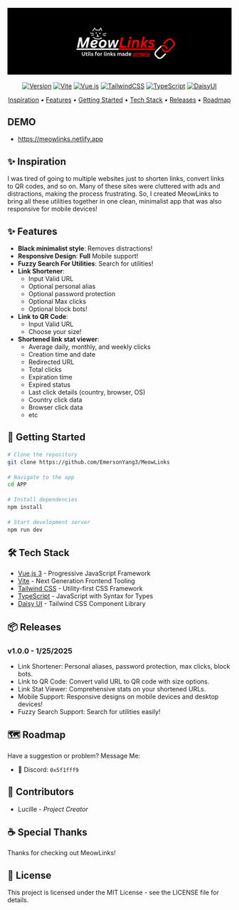 <div align="center">

![Meowlink Banner](Banner.png)

[![Version](https://img.shields.io/badge/version-1.0.0-blue.svg?cacheSeconds=2592000)](https://github.com/EmersonYang3/MeowLinks)
[![Vite](https://img.shields.io/badge/vite-%23646CFF.svg?style=flat&logo=vite&logoColor=white)](https://vitejs.dev/)
[![Vue.js](https://img.shields.io/badge/vuejs-%2335495e.svg?style=flat&logo=vuedotjs&logoColor=%234FC08D)](https://vuejs.org/)
[![TailwindCSS](https://img.shields.io/badge/tailwindcss-%2338B2AC.svg?style=flat&logo=tailwind-css&logoColor=white)](https://tailwindcss.com/)
[![TypeScript](https://img.shields.io/badge/typescript-%23007ACC.svg?style=flat&logo=typescript&logoColor=white)](https://www.typescriptlang.org/)
[![DaisyUI](https://img.shields.io/badge/daisyui-5A0EF8?style=flat&logo=daisyui&logoColor=white)](https://daisyui.com/)

[Inspiration](#-inspiration) • [Features](#-features) • [Getting Started](#-getting-started) • [Tech Stack](#️-tech-stack) • [Releases](#-releases) • [Roadmap](#️-roadmap)
</div>

## DEMO 
- https://meowlinks.netlify.app

## ✨ Inspiration
I was tired of going to multiple websites just to shorten links, convert links to QR codes, and so on. Many of these sites were cluttered with ads and distractions, making the process frustrating. So, I created MeowLinks to bring all these utilities together in one clean, minimalist app that was also responsive for mobile devices!

## ✨ Features

- **Black minimalist style**: Removes distractions!
- **Responsive Design**: __Full__ Mobile support!
- **Fuzzy Search For Utilities**: Search for utilities! 
- **Link Shortener**:
  - Input Valid URL
  - Optional personal alias 
  - Optional password protection
  - Optional Max clicks
  - Optional block bots!
- **Link to QR Code**:
  - Input Valid URL
  - Choose your size!
- **Shortened link stat viewer**:
  - Average daily, monthly, and weekly clicks
  - Creation time and date
  - Redirected URL
  - Total clicks
  - Expiration time
  - Expired status
  - Last click details (country, browser, OS)
  - Country click data
  - Browser click data
  - etc

## 🚀 Getting Started

```bash
# Clone the repository
git clone https://github.com/EmersonYang3/MeowLinks

# Navigate to the app
cd APP

# Install dependencies
npm install

# Start development server
npm run dev
```

## 🛠️ Tech Stack

- [Vue.js 3](https://vuejs.org/) - Progressive JavaScript Framework
- [Vite](https://vitejs.dev/) - Next Generation Frontend Tooling
- [Tailwind CSS](https://tailwindcss.com/) - Utility-first CSS Framework
- [TypeScript](https://www.typescriptlang.org/) - JavaScript with Syntax for Types
- [Daisy UI](https://daisyui.com/) - Tailwind CSS Component Library

## 📦 Releases

### v1.0.0 - 1/25/2025
- Link Shortener: Personal aliases, password protection, max clicks, block bots.
- Link to QR Code: Convert valid URL to QR code with size options.
- Link Stat Viewer: Comprehensive stats on your shortened URLs.
- Mobile Support: Responsive designs on mobile devices and desktop devices!
- Fuzzy Search Support: Search for utilities easily!

## 🗺️ Roadmap

Have a suggestion or problem? Message Me:

- 💬 Discord: `0x5f1fff9`

## 👥 Contributors

- Lucille - *Project Creator*

## ☕ Special Thanks

Thanks for checking out MeowLinks!

## 📝 License
This project is licensed under the MIT License - see the LICENSE file for details.
